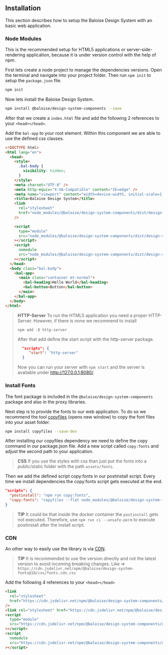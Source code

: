 ## Installation

This section describes how to setup the Baloise Design System with an basic web application.

### Node Modules

This is the recommended setup for HTML5 applications or server-side-rendering application, because it is under version control with the help of npm.

First lets create a node project to manage the dependencies versions. Open the terminal and navigate into your project folder. Then run `npm init` to setup the `package.json` file.

```bash
npm init
```

Now lets install the Baloise Design System.

```bash
npm install @baloise/design-system-components --save
```

After that we create a `index.html` file and add the following 2 references to your `<head></head>`.

Add the `bal-app` to your root element. Within this component we are able to use the defined css classes.

```html
<!DOCTYPE html>
<html lang="en">
  <head>
    <style>
      .bal-body {
        visibility: hidden;
      }
    </style>
    <meta charset="UTF-8" />
    <meta http-equiv="X-UA-Compatible" content="IE=edge" />
    <meta name="viewport" content="width=device-width, initial-scale=1.0" />
    <title>Baloise Design System</title>
    <link
      rel="stylesheet"
      href="node_modules/@baloise/design-system-components/dist/design-system-components/design-system-components.css"
    />

    <script
      type="module"
      src="node_modules/@baloise/design-system-components/dist/design-system-components/design-system-components.esm.js"
    ></script>
    <script
      nomodule
      src="node_modules/@baloise/design-system-components/dist/design-system-components/design-system-components.js"
    ></script>
  </head>
  <body class="bal-body">
    <bal-app>
      <main class="container mt-normal">
        <bal-heading>Hello World</bal-heading>
        <bal-button>Button</bal-button>
      </main>
    </bal-app>
  </body>
</html>
```

> **HTTP-Server**
> To run the HTML5 application you need a proper HTTP-Server. However, if there is none we recommend to install
>
> ```
> npm add -D http-server
> ```
>
> After that add define the start script with the http-server package.
>
> ```json
>   "scripts": {
>      "start": "http-server"
>   }
> ```
>
> Now you can run your server with `npm start` and the server is available under http://127.0.0.1:8080/.

### Install Fonts

The font package is included in the `@baloise/design-system-components` package and also in the proxy libraries.

Next step is to provide the fonts to our web application. To do so we recommend the tool [copyfiles](https://www.npmjs.com/package/copyfiles) (opens new window) to copy the font files into your asset folder.

```bash
npm install copyfiles --save-dev
```

After installing our copyfiles dependency we need to define the copy command in our package.json file. Add a new script called `copy:fonts` and adjust the second path to your application.

> **CSS**
> If you use the styles with css than just put the fonts into a public/static folder with the path `assets/fonts`.

Then we add the defined script copy:fonts in our postinstall script. Every time we install dependencies the copy:fonts script gets executed at the end.

```json
"scripts": {
  "postinstall": "npm run copy:fonts",
  "copy:fonts": "copyfiles --flat node_modules/@baloise/design-system-fonts/lib/* assets/fonts"
}
```

> **TIP**
> It could be that inside the docker container the `postinstall` gets not executed. Therefore, use `npm run ci --unsafe-perm` to execute postinstall after the install script.

### CDN

An other way to easily use the library is via [CDN](https://www.jsdelivr.com/).

> **TIP**
> It is recommended to use the version directly and not the latest version to avoid incoming breaking changes.
> Like => `https://cdn.jsdelivr.net/npm/@baloise/design-system-fonts@10/css/fonts.cdn.css`

Add the following 4 references to your `<head></head>`

```html
<link
  rel="stylesheet"
  href="https://cdn.jsdelivr.net/npm/@baloise/design-system-components/dist/design-system-components/design-system-components.css"
/>
<link rel="stylesheet" href="https://cdn.jsdelivr.net/npm/@baloise/design-system-fonts/css/fonts.cdn.css" />
<script
  type="module"
  src="https://cdn.jsdelivr.net/npm/@baloise/design-system-components/dist/design-system-components/design-system-components.esm.js"
></script>
<script
  nomodule
  src="https://cdn.jsdelivr.net/npm/@baloise/design-system-components/dist/design-system-components/design-system-components.js"
></script>
```
